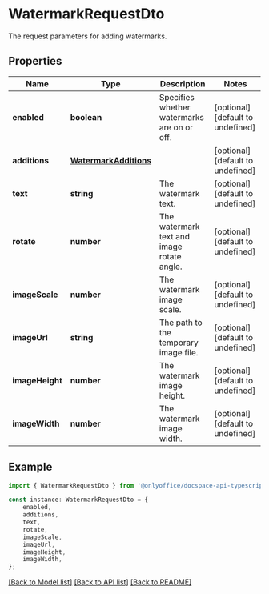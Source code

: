 # WatermarkRequestDto

The request parameters for adding watermarks.

## Properties

Name | Type | Description | Notes
------------ | ------------- | ------------- | -------------
**enabled** | **boolean** | Specifies whether watermarks are on or off. | [optional] [default to undefined]
**additions** | [**WatermarkAdditions**](WatermarkAdditions.md) |  | [optional] [default to undefined]
**text** | **string** | The watermark text. | [optional] [default to undefined]
**rotate** | **number** | The watermark text and image rotate angle. | [optional] [default to undefined]
**imageScale** | **number** | The watermark image scale. | [optional] [default to undefined]
**imageUrl** | **string** | The path to the temporary image file. | [optional] [default to undefined]
**imageHeight** | **number** | The watermark image height. | [optional] [default to undefined]
**imageWidth** | **number** | The watermark image width. | [optional] [default to undefined]

## Example

```typescript
import { WatermarkRequestDto } from '@onlyoffice/docspace-api-typescript';

const instance: WatermarkRequestDto = {
    enabled,
    additions,
    text,
    rotate,
    imageScale,
    imageUrl,
    imageHeight,
    imageWidth,
};
```

[[Back to Model list]](../README.md#documentation-for-models) [[Back to API list]](../README.md#documentation-for-api-endpoints) [[Back to README]](../README.md)
